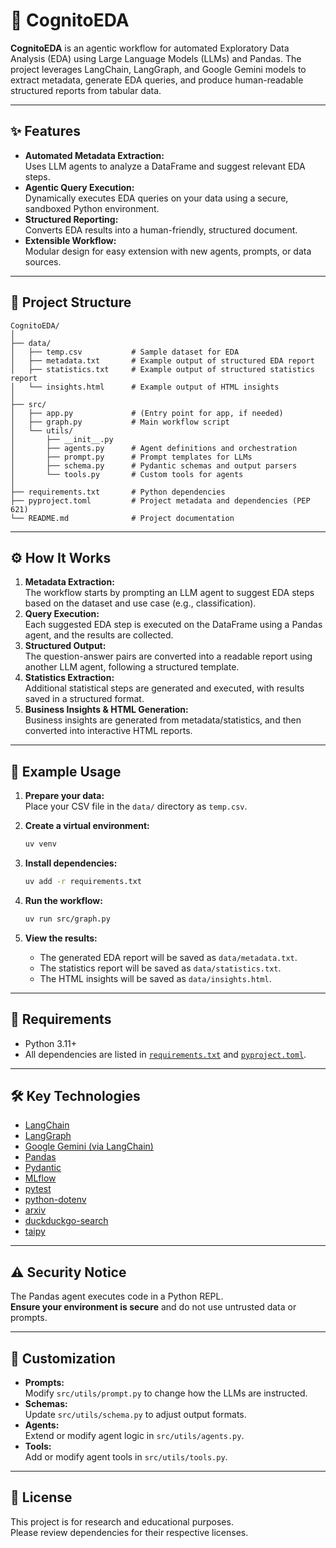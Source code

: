 # 🚀 CognitoEDA

**CognitoEDA** is an agentic workflow for automated Exploratory Data Analysis (EDA) using Large Language Models (LLMs) and Pandas. The project leverages LangChain, LangGraph, and Google Gemini models to extract metadata, generate EDA queries, and produce human-readable structured reports from tabular data.

---

## ✨ Features

- **Automated Metadata Extraction:**  
  Uses LLM agents to analyze a DataFrame and suggest relevant EDA steps.
- **Agentic Query Execution:**  
  Dynamically executes EDA queries on your data using a secure, sandboxed Python environment.
- **Structured Reporting:**  
  Converts EDA results into a human-friendly, structured document.
- **Extensible Workflow:**  
  Modular design for easy extension with new agents, prompts, or data sources.

---

## 📁 Project Structure

```
CognitoEDA/
│
├── data/
│   ├── temp.csv           # Sample dataset for EDA
│   ├── metadata.txt       # Example output of structured EDA report
│   ├── statistics.txt     # Example output of structured statistics report
│   └── insights.html      # Example output of HTML insights
│
├── src/
│   ├── app.py             # (Entry point for app, if needed)
│   ├── graph.py           # Main workflow script
│   └── utils/
│       ├── __init__.py
│       ├── agents.py      # Agent definitions and orchestration
│       ├── prompt.py      # Prompt templates for LLMs
│       ├── schema.py      # Pydantic schemas and output parsers
│       └── tools.py       # Custom tools for agents
│
├── requirements.txt       # Python dependencies
├── pyproject.toml         # Project metadata and dependencies (PEP 621)
└── README.md              # Project documentation
```

---

## ⚙️ How It Works

1. **Metadata Extraction:**  
   The workflow starts by prompting an LLM agent to suggest EDA steps based on the dataset and use case (e.g., classification).
2. **Query Execution:**  
   Each suggested EDA step is executed on the DataFrame using a Pandas agent, and the results are collected.
3. **Structured Output:**  
   The question-answer pairs are converted into a readable report using another LLM agent, following a structured template.
4. **Statistics Extraction:**  
   Additional statistical steps are generated and executed, with results saved in a structured format.
5. **Business Insights & HTML Generation:**  
   Business insights are generated from metadata/statistics, and then converted into interactive HTML reports.

---

## 🚦 Example Usage

1. **Prepare your data:**  
   Place your CSV file in the `data/` directory as `temp.csv`.

2. **Create a virtual environment:**  
   ```bash
   uv venv
   ```

3. **Install dependencies:**  
   ```bash
   uv add -r requirements.txt
   ```

4. **Run the workflow:**  
   ```bash
   uv run src/graph.py
   ```

5. **View the results:**  
   - The generated EDA report will be saved as `data/metadata.txt`.
   - The statistics report will be saved as `data/statistics.txt`.
   - The HTML insights will be saved as `data/insights.html`.

---

## 📝 Requirements

- Python 3.11+
- All dependencies are listed in [`requirements.txt`](requirements.txt) and [`pyproject.toml`](pyproject.toml).

---

## 🛠️ Key Technologies

- [LangChain](https://python.langchain.com/)
- [LangGraph](https://github.com/langchain-ai/langgraph)
- [Google Gemini (via LangChain)](https://python.langchain.com/docs/integrations/chat/google_genai)
- [Pandas](https://pandas.pydata.org/)
- [Pydantic](https://docs.pydantic.dev/)
- [MLflow](https://mlflow.org/)
- [pytest](https://docs.pytest.org/)
- [python-dotenv](https://pypi.org/project/python-dotenv/)
- [arxiv](https://pypi.org/project/arxiv/)
- [duckduckgo-search](https://pypi.org/project/duckduckgo-search/)
- [taipy](https://docs.taipy.io/en/latest/)

---

## ⚠️ Security Notice

The Pandas agent executes code in a Python REPL.  
**Ensure your environment is secure** and do not use untrusted data or prompts.

---

## 🧩 Customization

- **Prompts:**  
  Modify `src/utils/prompt.py` to change how the LLMs are instructed.
- **Schemas:**  
  Update `src/utils/schema.py` to adjust output formats.
- **Agents:**  
  Extend or modify agent logic in `src/utils/agents.py`.
- **Tools:**  
  Add or modify agent tools in `src/utils/tools.py`.

---

## 📄 License

This project is for research and educational purposes.  
Please review dependencies for their respective licenses.
